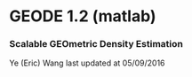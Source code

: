 # GEODE 1.2 (matlab)
### Scalable GEOmetric Density Estimation
Ye (Eric) Wang
last updated at 05/09/2016
